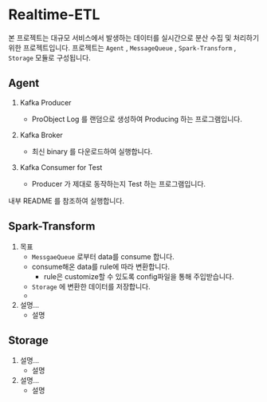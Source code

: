 # Realtime-ETL


본 프로젝트는 대규모 서비스에서 발생하는 데이터를 실시간으로 분산 수집 및 처리하기 위한 프로젝트입니다.
프로젝트는 `Agent` , `MessageQueue` , `Spark-Transform` , `Storage` 모듈로 구성됩니다.


## Agent

1. Kafka Producer
    - ProObject Log 를 랜덤으로 생성하여 Producing 하는 프로그램입니다.

2. Kafka Broker
    - 최신 binary 를 다운로드하여 실행합니다.

3. Kafka Consumer for Test
    - Producer 가 제대로 동작하는지 Test 하는 프로그램입니다.

내부 README 를 참조하여 실행합니다.

## Spark-Transform

1. 목표
    - `MessgaeQueue` 로부터 data를 consume 합니다.
    - consume해온 data를 rule에 따라 변환합니다.
        - rule은 customize할 수 있도록 config파일을 통해 주입받습니다.
    - `Storage` 에 변환한 데이터를 저장합니다.
    - 
2. 설명...
    - 설명

## Storage

1. 설명...
    - 설명
2. 설명...
    - 설명
        

